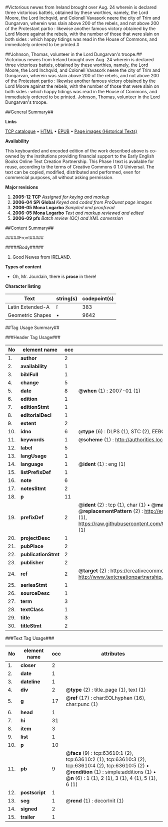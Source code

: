 #Victorious newes from Ireland brought over Aug. 24 wherein is declared three victorious battels, obtained by these worthies, namely, the Lord Moore, the Lord Inchqvid, and Colonell Vavasork neere the city of Trim and Dungarvan, wherein was slain above 200 of the rebels, and not above 200 of the Protestant partio : likewise another famous victory obtained by the Lord Moore against the rebels, with the number of those that were slain on both sides : which happy tidings was read in the House of Commons, and immediately ordered to be printed.#

##Johnson, Thomas, volunteer in the Lord Dungarvan's troope.##
Victorious newes from Ireland brought over Aug. 24 wherein is declared three victorious battels, obtained by these worthies, namely, the Lord Moore, the Lord Inchqvid, and Colonell Vavasork neere the city of Trim and Dungarvan, wherein was slain above 200 of the rebels, and not above 200 of the Protestant partio : likewise another famous victory obtained by the Lord Moore against the rebels, with the number of those that were slain on both sides : which happy tidings was read in the House of Commons, and immediately ordered to be printed.
Johnson, Thomas, volunteer in the Lord Dungarvan's troope.

##General Summary##

**Links**

[TCP catalogue](http://www.ota.ox.ac.uk/tcp/)  • 
[HTML](http://tei.it.ox.ac.uk/tcp/Texts-HTML/free/A46/A46973.html)  • 
[EPUB](http://tei.it.ox.ac.uk/tcp/Texts-EPUB/free/A46/A46973.epub) • 
[Page images (Historical Texts)](https://data.historicaltexts.jisc.ac.uk/view?pubId=eebo-12576771e&pageId=eebo-12576771e-63610-1)

**Availability**

This keyboarded and encoded edition of the
	       work described above is co-owned by the institutions
	       providing financial support to the Early English Books
	       Online Text Creation Partnership. This Phase I text is
	       available for reuse, according to the terms of Creative
	       Commons 0 1.0 Universal. The text can be copied,
	       modified, distributed and performed, even for
	       commercial purposes, all without asking permission.

**Major revisions**

1. __2005-12__ __TCP__ *Assigned for keying and markup*
1. __2006-04__ __SPi Global__ *Keyed and coded from ProQuest page images*
1. __2006-05__ __Mona Logarbo__ *Sampled and proofread*
1. __2006-05__ __Mona Logarbo__ *Text and markup reviewed and edited*
1. __2006-09__ __pfs__ *Batch review (QC) and XML conversion*

##Content Summary##

#####Front#####

#####Body#####

1. Good Newes from IRELAND.

**Types of content**

  * Oh, Mr. Jourdain, there is **prose** in there!

**Character listing**


|Text|string(s)|codepoint(s)|
|---|---|---|
|Latin Extended-A|ſ|383|
|Geometric Shapes|▪|9642|

##Tag Usage Summary##

###Header Tag Usage###

|No|element name|occ|attributes|
|---|---|---|---|
|1.|__author__|2||
|2.|__availability__|1||
|3.|__biblFull__|1||
|4.|__change__|5||
|5.|__date__|8| @__when__ (1) : 2007-01 (1)|
|6.|__edition__|1||
|7.|__editionStmt__|1||
|8.|__editorialDecl__|1||
|9.|__extent__|2||
|10.|__idno__|6| @__type__ (6) : DLPS (1), STC (2), EEBO-CITATION (1), OCLC (1), VID (1)|
|11.|__keywords__|1| @__scheme__ (1) : http://authorities.loc.gov/ (1)|
|12.|__label__|5||
|13.|__langUsage__|1||
|14.|__language__|1| @__ident__ (1) : eng (1)|
|15.|__listPrefixDef__|1||
|16.|__note__|6||
|17.|__notesStmt__|2||
|18.|__p__|11||
|19.|__prefixDef__|2| @__ident__ (2) : tcp (1), char (1)  •  @__matchPattern__ (2) : ([0-9\-]+):([0-9IVX]+) (1), (.+) (1)  •  @__replacementPattern__ (2) : http://eebo.chadwyck.com/downloadtiff?vid=$1&page=$2 (1), https://raw.githubusercontent.com/textcreationpartnership/Texts/master/tcpchars.xml#$1 (1)|
|20.|__projectDesc__|1||
|21.|__pubPlace__|2||
|22.|__publicationStmt__|2||
|23.|__publisher__|2||
|24.|__ref__|2| @__target__ (2) : https://creativecommons.org/publicdomain/zero/1.0/ (1), http://www.textcreationpartnership.org/docs/. (1)|
|25.|__seriesStmt__|1||
|26.|__sourceDesc__|1||
|27.|__term__|3||
|28.|__textClass__|1||
|29.|__title__|3||
|30.|__titleStmt__|2||


###Text Tag Usage###

|No|element name|occ|attributes|
|---|---|---|---|
|1.|__closer__|2||
|2.|__date__|1||
|3.|__dateline__|1||
|4.|__div__|2| @__type__ (2) : title_page (1), text (1)|
|5.|__g__|17| @__ref__ (17) : char:EOLhyphen (16), char:punc (1)|
|6.|__head__|1||
|7.|__hi__|31||
|8.|__item__|3||
|9.|__list__|1||
|10.|__p__|10||
|11.|__pb__|9| @__facs__ (9) : tcp:63610:1 (2), tcp:63610:2 (1), tcp:63610:3 (2), tcp:63610:4 (2), tcp:63610:5 (2)  •  @__rendition__ (1) : simple:additions (1)  •  @__n__ (6) : 1 (1), 2 (1), 3 (1), 4 (1), 5 (1), 6 (1)|
|12.|__postscript__|1||
|13.|__seg__|1| @__rend__ (1) : decorInit (1)|
|14.|__signed__|2||
|15.|__trailer__|1||
